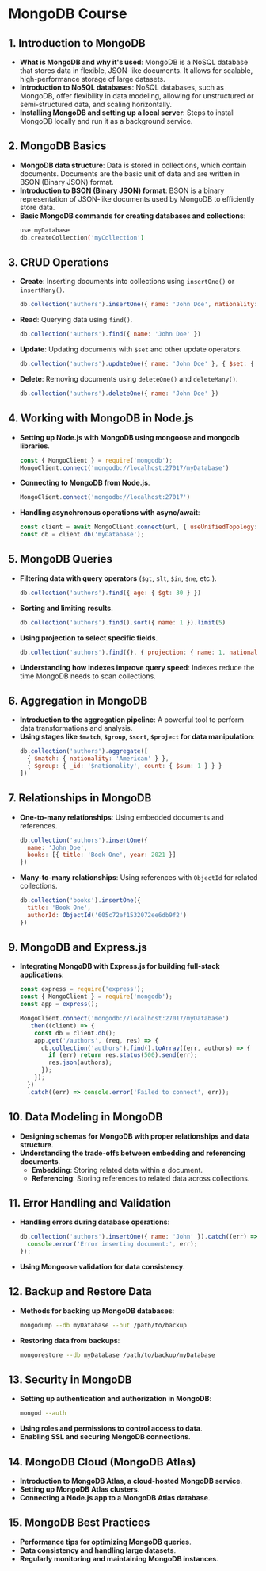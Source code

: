 # MongoDB Course

## 1. Introduction to MongoDB
- **What is MongoDB and why it's used**: MongoDB is a NoSQL database that stores data in flexible, JSON-like documents. It allows for scalable, high-performance storage of large datasets.
- **Introduction to NoSQL databases**: NoSQL databases, such as MongoDB, offer flexibility in data modeling, allowing for unstructured or semi-structured data, and scaling horizontally.
- **Installing MongoDB and setting up a local server**: Steps to install MongoDB locally and run it as a background service.

## 2. MongoDB Basics
- **MongoDB data structure**: Data is stored in collections, which contain documents. Documents are the basic unit of data and are written in BSON (Binary JSON) format.
- **Introduction to BSON (Binary JSON) format**: BSON is a binary representation of JSON-like documents used by MongoDB to efficiently store data.
- **Basic MongoDB commands for creating databases and collections**:
    ```bash
    use myDatabase
    db.createCollection('myCollection')
    ```

## 3. CRUD Operations
- **Create**: Inserting documents into collections using `insertOne()` or `insertMany()`.
    ```javascript
    db.collection('authors').insertOne({ name: 'John Doe', nationality: 'American' })
    ```
- **Read**: Querying data using `find()`.
    ```javascript
    db.collection('authors').find({ name: 'John Doe' })
    ```
- **Update**: Updating documents with `$set` and other update operators.
    ```javascript
    db.collection('authors').updateOne({ name: 'John Doe' }, { $set: { nationality: 'British' } })
    ```
- **Delete**: Removing documents using `deleteOne()` and `deleteMany()`.
    ```javascript
    db.collection('authors').deleteOne({ name: 'John Doe' })
    ```

## 4. Working with MongoDB in Node.js
- **Setting up Node.js with MongoDB using mongoose and mongodb libraries**.
    ```javascript
    const { MongoClient } = require('mongodb');
    MongoClient.connect('mongodb://localhost:27017/myDatabase')
    ```
- **Connecting to MongoDB from Node.js**.
    ```javascript
    MongoClient.connect('mongodb://localhost:27017')
    ```
- **Handling asynchronous operations with async/await**:
    ```javascript
    const client = await MongoClient.connect(url, { useUnifiedTopology: true });
    const db = client.db('myDatabase');
    ```

## 5. MongoDB Queries
- **Filtering data with query operators** (`$gt`, `$lt`, `$in`, `$ne`, etc.).
    ```javascript
    db.collection('authors').find({ age: { $gt: 30 } })
    ```
- **Sorting and limiting results**.
    ```javascript
    db.collection('authors').find().sort({ name: 1 }).limit(5)
    ```
- **Using projection to select specific fields**.
    ```javascript
    db.collection('authors').find({}, { projection: { name: 1, nationality: 1 } })
    ```

- **Understanding how indexes improve query speed**: Indexes reduce the time MongoDB needs to scan collections.

## 6. Aggregation in MongoDB
- **Introduction to the aggregation pipeline**: A powerful tool to perform data transformations and analysis.
- **Using stages like `$match`, `$group`, `$sort`, `$project` for data manipulation**:
    ```javascript
    db.collection('authors').aggregate([
      { $match: { nationality: 'American' } },
      { $group: { _id: '$nationality', count: { $sum: 1 } } }
    ])
    ```

## 7. Relationships in MongoDB
- **One-to-many relationships**: Using embedded documents and references.
    ```javascript
    db.collection('authors').insertOne({
      name: 'John Doe',
      books: [{ title: 'Book One', year: 2021 }]
    })
    ```
- **Many-to-many relationships**: Using references with `ObjectId` for related collections.
    ```javascript
    db.collection('books').insertOne({
      title: 'Book One',
      authorId: ObjectId('605c72ef1532072ee6db9f2')
    })
    ```

## 9. MongoDB and Express.js
- **Integrating MongoDB with Express.js for building full-stack applications**:
    ```javascript
    const express = require('express');
    const { MongoClient } = require('mongodb');
    const app = express();

    MongoClient.connect('mongodb://localhost:27017/myDatabase')
      .then((client) => {
        const db = client.db();
        app.get('/authors', (req, res) => {
          db.collection('authors').find().toArray((err, authors) => {
            if (err) return res.status(500).send(err);
            res.json(authors);
          });
        });
      })
      .catch((err) => console.error('Failed to connect', err));
    ```

## 10. Data Modeling in MongoDB
- **Designing schemas for MongoDB with proper relationships and data structure**.
- **Understanding the trade-offs between embedding and referencing documents**.
    - **Embedding**: Storing related data within a document.
    - **Referencing**: Storing references to related data across collections.

## 11. Error Handling and Validation
- **Handling errors during database operations**:
    ```javascript
    db.collection('authors').insertOne({ name: 'John' }).catch((err) => {
      console.error('Error inserting document:', err);
    });
    ```
- **Using Mongoose validation for data consistency**.

## 12. Backup and Restore Data
- **Methods for backing up MongoDB databases**:
    ```bash
    mongodump --db myDatabase --out /path/to/backup
    ```
- **Restoring data from backups**:
    ```bash
    mongorestore --db myDatabase /path/to/backup/myDatabase
    ```

## 13. Security in MongoDB
- **Setting up authentication and authorization in MongoDB**:
    ```bash
    mongod --auth
    ```
- **Using roles and permissions to control access to data**.
- **Enabling SSL and securing MongoDB connections**.

## 14. MongoDB Cloud (MongoDB Atlas)
- **Introduction to MongoDB Atlas, a cloud-hosted MongoDB service**.
- **Setting up MongoDB Atlas clusters**.
- **Connecting a Node.js app to a MongoDB Atlas database**.

## 15. MongoDB Best Practices
- **Performance tips for optimizing MongoDB queries**.
- **Data consistency and handling large datasets**.
- **Regularly monitoring and maintaining MongoDB instances**.
